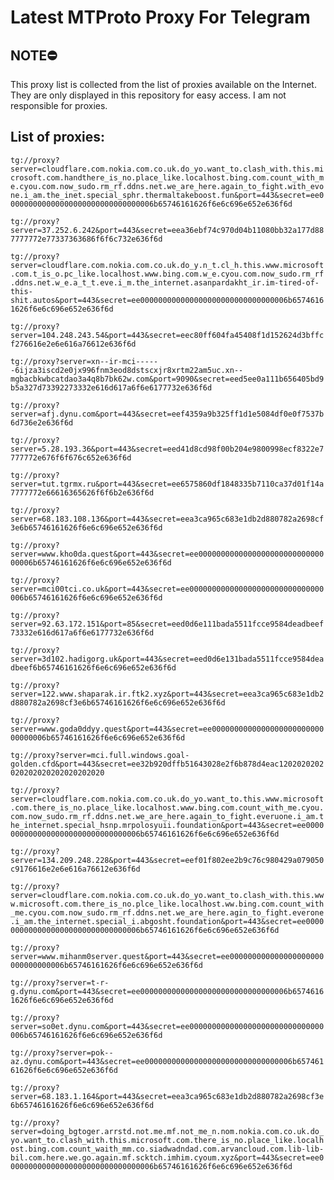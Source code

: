 # Latest MTProto Proxy For Telegram

## NOTE⛔

This proxy list is collected from the list of proxies available on the Internet. They are only displayed in this repository for easy access. I am not responsible for proxies.

## List of proxies:

`tg://proxy?server=cloudflare.com.nokia.com.co.uk.do_yo.want_to.clash_with.this.microsoft.com.handthere_is_no.place_like.localhost.bing.com.count_with_me.cyou.com.now_sudo.rm_rf.ddns.net.we_are_here.again_to_fight.with_evone.i_am.the_inet.special_sphr.thermaltakeboost.fun&port=443&secret=ee000000000000000000000000000000006b65746161626f6e6c696e652e636f6d`

`tg://proxy?server=37.252.6.242&port=443&secret=eea36ebf74c970d04b11080bb32a177d887777772e77337363686f6f6c732e636f6d`

`tg://proxy?server=cloudflare.com.nokia.com.co.uk.do_y.n_t.cl_h.this.www.microsoft.com.t_is_o.pc_like.localhost.www.bing.com.w_e.cyou.com.now_sudo.rm_rf.ddns.net.w_e.a_t_t.eve.i_m.the_internet.asanpardakht_ir.im-tired-of-this-shit.autos&port=443&secret=ee000000000000000000000000000000006b65746161626f6e6c696e652e636f6d`

`tg://proxy?server=104.248.243.54&port=443&secret=eec80ff604fa45408f1d152624d3bffcf276616e2e6e616a76612e636f6d`

`tg://proxy?server=xn--ir-mci------6ijza3iscd2e0jx996fnm3eod8dstscxjr8xrtm22am5uc.xn--mgbacbkwbcatdao3a4q8b7bk62w.com&port=9090&secret=eed5ee0a111b656405bd9b5a327d73392273332e616d617a6f6e6177732e636f6d`

`tg://proxy?server=afj.dynu.com&port=443&secret=eef4359a9b325ff1d1e5084df0e0f7537b6d736e2e636f6d`

`tg://proxy?server=5.28.193.36&port=443&secret=eed41d8cd98f00b204e9800998ecf8322e7777772e676f6f676c652e636f6d`

`tg://proxy?server=tut.tgrmx.ru&port=443&secret=ee6575860df1848335b7110ca37d01f14a7777772e66616365626f6f6b2e636f6d`

`tg://proxy?server=68.183.108.136&port=443&secret=eea3ca965c683e1db2d880782a2698cf3e6b65746161626f6e6c696e652e636f6d`

`tg://proxy?server=www.kho0da.quest&port=443&secret=ee000000000000000000000000000000006b65746161626f6e6c696e652e636f6d`

`tg://proxy?server=mci00tci.co.uk&port=443&secret=ee000000000000000000000000000000006b65746161626f6e6c696e652e636f6d`

`tg://proxy?server=92.63.172.151&port=85&secret=eed0d6e111bada5511fcce9584deadbeef73332e616d617a6f6e6177732e636f6d`

`tg://proxy?server=3d102.hadigorg.uk&port=443&secret=eed0d6e131bada5511fcce9584deadbeef6b65746161626f6e6c696e652e636f6d`

`tg://proxy?server=122.www.shaparak.ir.ftk2.xyz&port=443&secret=eea3ca965c683e1db2d880782a2698cf3e6b65746161626f6e6c696e652e636f6d`

`tg://proxy?server=www.goda0ddyy.quest&port=443&secret=ee000000000000000000000000000000006b65746161626f6e6c696e652e636f6d`

`tg://proxy?server=mci.full.windows.goal-golden.cfd&port=443&secret=ee32b920dffb51643028e2f6b878d4eac1202020202020202020202020202020`

`tg://proxy?server=cloudflare.com.nokia.com.co.uk.do_yo.want_to.this.www.microsoft.com.there_is_no.place_like.localhost.www.bing.com.count_with_me.cyou.com.now_sudo.rm_rf.ddns.net.we_are_here.again_to_fight.everuone.i_am.the_internet.special_hsnp.mrpolosyuii.foundation&port=443&secret=ee000000000000000000000000000000006b65746161626f6e6c696e652e636f6d`

`tg://proxy?server=134.209.248.228&port=443&secret=eef01f802ee2b9c76c980429a079050c9176616e2e6e616a76612e636f6d`

`tg://proxy?server=cloudflare.com.nokia.com.co.uk.do_yo.want_to.clash_with.this.www.microsoft.com.there_is_no.plce_like.localhost.ww.bing.com.count_with_me.cyou.com.now_sudo.rm_rf.ddns.net.we_are_here.agin_to_fight.everone.i_am.the_internet.special_i.abgosht.foundation&port=443&secret=ee000000000000000000000000000000006b65746161626f6e6c696e652e636f6d`

`tg://proxy?server=www.mihanm0server.quest&port=443&secret=ee000000000000000000000000000000006b65746161626f6e6c696e652e636f6d`

`tg://proxy?server=t-r-g.dynu.com&port=443&secret=ee000000000000000000000000000000006b65746161626f6e6c696e652e636f6d`

`tg://proxy?server=so0et.dynu.com&port=443&secret=ee000000000000000000000000000000006b65746161626f6e6c696e652e636f6d`

`tg://proxy?server=pok--az.dynu.com&port=443&secret=ee000000000000000000000000000000006b65746161626f6e6c696e652e636f6d`

`tg://proxy?server=68.183.1.164&port=443&secret=eea3ca965c683e1db2d880782a2698cf3e6b65746161626f6e6c696e652e636f6d`

`tg://proxy?server=doing_bgtoger.arrstd.not.me.mf.not_me_n.nom.nokia.com.co.uk.do_yo.want_to.clash_with.this.microsoft.com.there_is_no.place_like.localhost.bing.com.count_waith_mm.co.siadwadndad.com.arvancloud.com.lib-lib-bil.com.here.we.go.again.mf.scktch.imhim.cyoum.xyz&port=443&secret=ee000000000000000000000000000000006b65746161626f6e6c696e652e636f6d`

